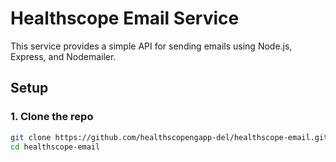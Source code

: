 # Healthscope Email Service

This service provides a simple API for sending emails using Node.js, Express, and Nodemailer.

## Setup

### 1. Clone the repo
```bash
git clone https://github.com/healthscopengapp-del/healthscope-email.git
cd healthscope-email
